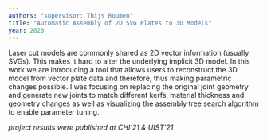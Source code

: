 ```yaml
---
authors: "supervisor: Thijs Roumen"
title: "Automatic Assembly of 2D SVG Plates to 3D Models"
year: 2020
---
```

Laser cut models are commonly shared as 2D vector information (usually SVGs). This makes it hard to alter the underlying implicit 3D model. In this work we are introducing a tool that allows users to reconstruct the 3D model from vector plate data and therefore, thus making parametric changes possible.
I was focusing on replacing the original joint geometry and generate new joints to match different kerfs, material thickness and geometry changes as well as visualizing the assembly tree search algorithm to enable parameter tuning.

*project results were published at CHI'21 & UIST'21*